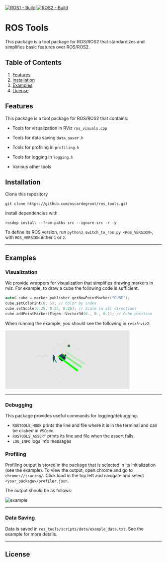 [![ROS1 - Build](https://github.com/oscardegroot/ros_tools/actions/workflows/ros1.yml/badge.svg)](https://github.com/oscardegroot/ros_tools/actions/workflows/ros1.yml)
[![ROS2 - Build](https://github.com/oscardegroot/ros_tools/actions/workflows/ros2.yml/badge.svg)](https://github.com/oscardegroot/ros_tools/actions/workflows/ros2.yml)

# ROS Tools
This package is a tool package for ROS/ROS2 that standardizes and simplifies basic features over ROS/ROS2.

## Table of Contents
1. [Features](#features) 
2. [Installation](#installation) 
3. [Examples](#examples) 
4. [License](#license) 


## Features
This package is a tool package for ROS/ROS2 that contains:
- Tools for visualization in RViz `ros_visuals.cpp`

- Tools for data saving `data_saver.h`

- Tools for profiling in `profiling.h`

- Tools for logging in `logging.h`

- Various other tools

## Installation
Clone this repository

```
git clone https://github.com/oscardegroot/ros_tools.git
```

Install dependencies with

```
rosdep install --from-paths src --ignore-src -r -y
```

To define its ROS version, run `python3 switch_to_ros.py <ROS_VERSION>`, with `ROS_VERSION` either `1` or `2`.

<!-- For usage with cpp see the [cpp-example](src/example.cpp). To launch the cpp example use

```
ros2 launch ros_tools example.launch
```

For usage with python see the [python-example](ros_tools/example_py.py). To launch the cpp example use

```
ros2 launch ros_tools example_py.launch.py
``` -->

---
## Examples

### Visualization
We provide wrappers for visualization that simplifies drawing markers in rviz. For example, to draw a cube the following code is sufficient.

```cpp
auto& cube = marker_publisher.getNewPointMarker("CUBE");
cube.setColorInt(0, 5); // Color by index
cube.setScale(0.25, 0.25, 0.25); // Scale in all directions
cube.addPointMarker(Eigen::Vector3d(0., 0., 0.)); // Cube position
```

When running the example, you should see the following in `rviz`/`rviz2`:

<img src="docs/example.png" alt="example" width="400"/>

---

### Debugging
This package provides useful commands for logging/debugging.

- `ROSTOOLS_HOOK` prints the line and file where it is in the terminal and can be clicked in `VSCode`. 
- `ROSTOOLS_ASSERT` prints its line and file when the assert fails.
- `LOG_INFO` logs info messages


### Profiling
Profiling output is stored in the package that is selected in its initialization (see the example). To view the output, open chrome and go to `chrome://tracing/`. Click load in the top left and navigate and select `<your_package>/profiler.json`.

The output should be as follows:

<img src="docs/profiling_example.png" alt="example" width="800"/>

---

### Data Saving
Data is saved in `ros_tools/scripts/data/example_data.txt`. See the example for more details.

---

## License
